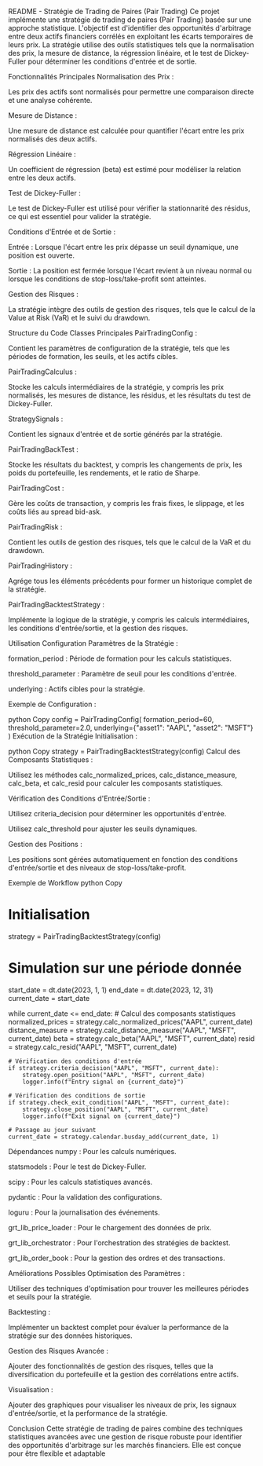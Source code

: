 README - Stratégie de Trading de Paires (Pair Trading)
Ce projet implémente une stratégie de trading de paires (Pair Trading) basée sur une approche statistique. L'objectif est d'identifier des opportunités d'arbitrage entre deux actifs financiers corrélés en exploitant les écarts temporaires de leurs prix. La stratégie utilise des outils statistiques tels que la normalisation des prix, la mesure de distance, la régression linéaire, et le test de Dickey-Fuller pour déterminer les conditions d'entrée et de sortie.

Fonctionnalités Principales
Normalisation des Prix :

Les prix des actifs sont normalisés pour permettre une comparaison directe et une analyse cohérente.

Mesure de Distance :

Une mesure de distance est calculée pour quantifier l'écart entre les prix normalisés des deux actifs.

Régression Linéaire :

Un coefficient de régression (beta) est estimé pour modéliser la relation entre les deux actifs.

Test de Dickey-Fuller :

Le test de Dickey-Fuller est utilisé pour vérifier la stationnarité des résidus, ce qui est essentiel pour valider la stratégie.

Conditions d'Entrée et de Sortie :

Entrée : Lorsque l'écart entre les prix dépasse un seuil dynamique, une position est ouverte.

Sortie : La position est fermée lorsque l'écart revient à un niveau normal ou lorsque les conditions de stop-loss/take-profit sont atteintes.

Gestion des Risques :

La stratégie intègre des outils de gestion des risques, tels que le calcul de la Value at Risk (VaR) et le suivi du drawdown.

Structure du Code
Classes Principales
PairTradingConfig :

Contient les paramètres de configuration de la stratégie, tels que les périodes de formation, les seuils, et les actifs cibles.

PairTradingCalculus :

Stocke les calculs intermédiaires de la stratégie, y compris les prix normalisés, les mesures de distance, les résidus, et les résultats du test de Dickey-Fuller.

StrategySignals :

Contient les signaux d'entrée et de sortie générés par la stratégie.

PairTradingBackTest :

Stocke les résultats du backtest, y compris les changements de prix, les poids du portefeuille, les rendements, et le ratio de Sharpe.

PairTradingCost :

Gère les coûts de transaction, y compris les frais fixes, le slippage, et les coûts liés au spread bid-ask.

PairTradingRisk :

Contient les outils de gestion des risques, tels que le calcul de la VaR et du drawdown.

PairTradingHistory :

Agrége tous les éléments précédents pour former un historique complet de la stratégie.

PairTradingBacktestStrategy :

Implémente la logique de la stratégie, y compris les calculs intermédiaires, les conditions d'entrée/sortie, et la gestion des risques.

Utilisation
Configuration
Paramètres de la Stratégie :

formation_period : Période de formation pour les calculs statistiques.

threshold_parameter : Paramètre de seuil pour les conditions d'entrée.

underlying : Actifs cibles pour la stratégie.

Exemple de Configuration :

python
Copy
config = PairTradingConfig(
    formation_period=60,
    threshold_parameter=2.0,
    underlying={"asset1": "AAPL", "asset2": "MSFT"}
)
Exécution de la Stratégie
Initialisation :

python
Copy
strategy = PairTradingBacktestStrategy(config)
Calcul des Composants Statistiques :

Utilisez les méthodes calc_normalized_prices, calc_distance_measure, calc_beta, et calc_resid pour calculer les composants statistiques.

Vérification des Conditions d'Entrée/Sortie :

Utilisez criteria_decision pour déterminer les opportunités d'entrée.

Utilisez calc_threshold pour ajuster les seuils dynamiques.

Gestion des Positions :

Les positions sont gérées automatiquement en fonction des conditions d'entrée/sortie et des niveaux de stop-loss/take-profit.

Exemple de Workflow
python
Copy
# Initialisation
strategy = PairTradingBacktestStrategy(config)

# Simulation sur une période donnée
start_date = dt.date(2023, 1, 1)
end_date = dt.date(2023, 12, 31)
current_date = start_date

while current_date <= end_date:
    # Calcul des composants statistiques
    normalized_prices = strategy.calc_normalized_prices("AAPL", current_date)
    distance_measure = strategy.calc_distance_measure("AAPL", "MSFT", current_date)
    beta = strategy.calc_beta("AAPL", "MSFT", current_date)
    resid = strategy.calc_resid("AAPL", "MSFT", current_date)

    # Vérification des conditions d'entrée
    if strategy.criteria_decision("AAPL", "MSFT", current_date):
        strategy.open_position("AAPL", "MSFT", current_date)
        logger.info(f"Entry signal on {current_date}")

    # Vérification des conditions de sortie
    if strategy.check_exit_condition("AAPL", "MSFT", current_date):
        strategy.close_position("AAPL", "MSFT", current_date)
        logger.info(f"Exit signal on {current_date}")

    # Passage au jour suivant
    current_date = strategy.calendar.busday_add(current_date, 1)
Dépendances
numpy : Pour les calculs numériques.

statsmodels : Pour le test de Dickey-Fuller.

scipy : Pour les calculs statistiques avancés.

pydantic : Pour la validation des configurations.

loguru : Pour la journalisation des événements.

grt_lib_price_loader : Pour le chargement des données de prix.

grt_lib_orchestrator : Pour l'orchestration des stratégies de backtest.

grt_lib_order_book : Pour la gestion des ordres et des transactions.

Améliorations Possibles
Optimisation des Paramètres :

Utiliser des techniques d'optimisation pour trouver les meilleures périodes et seuils pour la stratégie.

Backtesting :

Implémenter un backtest complet pour évaluer la performance de la stratégie sur des données historiques.

Gestion des Risques Avancée :

Ajouter des fonctionnalités de gestion des risques, telles que la diversification du portefeuille et la gestion des corrélations entre actifs.

Visualisation :

Ajouter des graphiques pour visualiser les niveaux de prix, les signaux d'entrée/sortie, et la performance de la stratégie.

Conclusion
Cette stratégie de trading de paires combine des techniques statistiques avancées avec une gestion de risque robuste pour identifier des opportunités d'arbitrage sur les marchés financiers. Elle est conçue pour être flexible et adaptable
